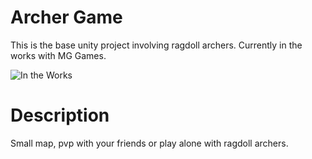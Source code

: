  # Archer Game
This is the base unity project involving ragdoll archers. Currently in the works with MG Games.  

![In the Works](https://i.imgur.com/LjHyEPU.gif)

# Description  
Small map, pvp with your friends or play alone with ragdoll archers.

